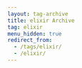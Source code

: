 ```yaml
---
layout: tag-archive
title: elixir Archive
tag: elixir
menu_hidden: true
redirect_from:
  - /tags/elixir/
  - /elixir/
---
```

